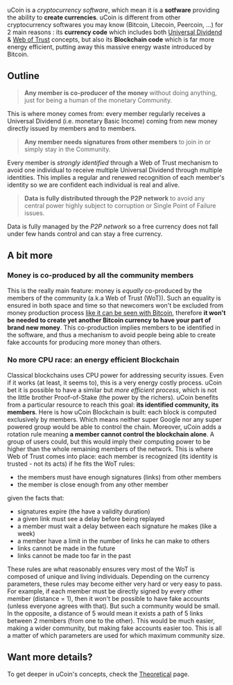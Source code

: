 uCoin is a _cryptocurrency software_, which mean it is a **sotfware** providing the ability to **create currencies**. uCoin is different from other cryptocurrency softwares you may know (Bitcoin, Litecoin, Peercoin, ...) for 2 main reasons : its **currency code** which includes both [Universal Dividend](https://en.wikipedia.org/wiki/Social_credit) & [Web of Trust](https://en.wikipedia.org/wiki/Web_of_trust) concepts, but also its **Blockchain code** which is far more energy efficient, putting away this massive energy waste introduced by Bitcoin.

## Outline

> **Any member is co-producer of the money** without doing anything, just for being a human of the monetary Community.

This is where money comes from: every member regularly receives a Universal Dividend (i.e. monetary Basic Income) coming from new money directly issued by members and to members.

> **Any member needs signatures from other members** to join in or simply stay in the Community.

Every member is _strongly identified_ through a Web of Trust mechanism to avoid one individual to receive multiple Universal Dividend through multiple identities. This implies a regular and renewed recognition of each member's identity so we are confident each individual is real and alive.

> **Data is fully distributed through the P2P network** to avoid any central power highly subject to corruption or Single Point of Failure issues.

Data is fully managed by the _P2P network_ so a free currency does not fall under few hands control and can stay a free currency.

## A bit more

### Money is co-produced by all the community members

This is the really main feature: money is _equally_ co-produced by the members of the community (a.k.a Web of Trust (WoT)). Such an equality is ensured in both space and time so that newcomers won't be excluded from money production process [like it can be seen with Bitcoin](http://magazine.ouishare.net/2013/05/bitcoin-human-based-digital-currency/), therefore **it won't be needed to create yet another Bitcoin currency to have your part of brand new money**. This co-production implies members to be identified in the software, and thus a mechanism to avoid people being able to create fake accounts for producing more money than others.

### No more CPU race: an energy efficient Blockchain

Classical blockchains uses CPU power for addressing security issues. Even if it works (at least, it seems to), this is a very energy costly process. uCoin bet it is possible to have a similar but _more efficient_ _process_, which is not the little brother Proof-of-Stake (the power by the richers). uCoin benefits from a particular resource to reach this goal: **its identified community, its members**. Here is how uCoin Blockchain is built: each block is computed exclusively by members. Which means neither super Google nor any super powered group would be able to control the chain. Moreover, uCoin adds a rotation rule meaning **a member cannot control the blockchain alone**. A group of users could, but this would imply their computing power to be higher than the whole remaining members of the network. This is where Web of Trust comes into place: each member is recognized (its identity is trusted - not its acts) if he fits the WoT rules:

*   the members must have enough signatures (links) from other members
*   the member is close enough from any other member

given the facts that:

*   signatures expire (the have a validity duration)
*   a given link must see a delay before being replayed
*   a member must wait a delay between each signature he makes (like a week)
*   a member have a limit in the number of links he can make to others
*   links cannot be made in the future
*   links cannot be made too far in the past

These rules are what reasonably ensures very most of the WoT is composed of unique and living individuals. Depending on the currency parameters, these rules may become either very hard or very easy to pass. For example, if each member must be directly signed by every other member (distance = 1), then it won't be possible to have fake accounts (unless everyone agrees with that). But such a community would be small. In the opposite, a distance of 5 would mean it exists a path of 5 links between 2 members (from one to the other). This would be much easier, making a wider community, but making fake accounts easier too. This is all a matter of which parameters are used for which maximum community size.

## Want more details?

To get deeper in uCoin's concepts, check the [Theoretical](http://blog.ucoin.io/theoretical/ "Theoretical") page.